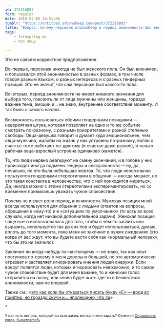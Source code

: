 ```yaml
---
id: 372216892
form: regular
date: 2010-02-05 14:51:00
tumblr: "https://untitled.urbansheep.com/post/372216892"
title: "Вопрос: почему персонаж urbansheep в период анонимности был женского пола?"
tags:
    - formspring.me
    - про овцу

---
```


<p>Это не совсем корректное предположение.</p>

<p>Во-первых, персонаж никогда не был женского пола. Он был анонимен, и пользовался этой анонимностью в разных формах, в том числе говоря разным языком, о разных интересах и с разных гендерных позиций. Это не значит, что сам персонаж был какого-то пола.</p>

<p>Во-вторых, период анонимности не имеет никакого значения для выбора того, говорить ли от лица мужчины или женщины, гораздо важнее тема, эмоции и&hellip; не знаю, внутреннее соответствие моменту. И так было с самого начала.<br/><br/>
Возможность пользоваться обоими гендерными позициями — невероятная штука, которая позволяет на одно и то же событие смотреть по-разному, с разными приоритетами и разной степенью свободы. Овца-девушка говорит и думает куда эмоциональнее, чем овца-мужчина, жалобы на жизнь у них устроены по-разному, вопли о счастье тоже работают по-другому (и счастье даже разное), и только рабочая овца-взрослый устроена одинаково (кажется).</p>

<p>То, что люди нервно реагируют на смену окончаний, и в голове у них происходят иногда подмены гендера и сексуальности — ну, да, печально, но это была небольшая жертва. То, что люди неосознанно пользуются гендерными стереотипами в общении — иногда мешает, но это такая константа в человечестве, что с ней приходится мириться. Да, иногда можно с этими стереотипами экспериментировать, но со временем привыкаешь уважать чужое спокойствие.</p>

<p>Почему не играет роли период анонимности. Мужская позиция мной всегда используется для общения с людьми (ответов на вопросы, обращения к кому-то) и в «ситуациях по умолчанию» (то есть во всех случаях, когда нет никакой дополнительной задачи). Женская позиция чаще всего использовалась для того, чтобы о чём-то заявить или выразить, используется так до сих пор и будет использоваться, думаю, вплоть до того момента, пока меня не заклинит в чужих ожиданиях (это когда от вас ждут. что вы будете вести себя как «нормальный человек», что бы это ни значило).</p>

<p>Заклинит ли когда-нибудь по-настоящему — не знаю, так как опыт поступков по-своему у меня довольно большой, но это автоматически отрезает и заставляет игнорировать мнения людей снаружи. Если вокруг появятся люди, которых игнорировать невозможно, и то самое чужое спокойствие будет для меня важнее, то и женский голос отправится на полку, или снова будет жить где-то в безвестной анонимности, нам не впервой.</p>

<p>Также см.: «<a href="http://urbansheep.livejournal.com/1589890.html?thread=6767490#t6767490">это как если бы отказаться писать букву «Е» — врод вс понятно, но гораздо скучн и&hellip; нполноцнно, что ли</a>»</p>

<p>*</p>

<p><small>У вас есть вопрос, который вы всю жизнь мечтали мне задать? Отлично! <a href="http://formspring.me/urbansheep">Спрашивать сюда, %username%</a></small></p>

